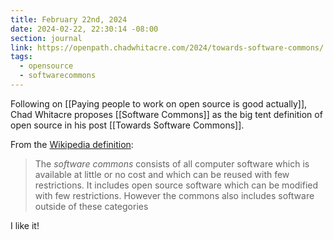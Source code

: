 ```yaml
---
title: February 22nd, 2024
date: 2024-02-22, 22:30:14 -08:00
section: journal
link: https://openpath.chadwhitacre.com/2024/towards-software-commons/
tags:
  - opensource
  - softwarecommons
---
```

Following on [[Paying people to work on open source is good actually]], Chad Whitacre proposes [[Software Commons]] as the big tent definition of open source in his post [[Towards Software Commons]].

From the [Wikipedia definition](https://en.wikipedia.org/w/index.php?title=Information_commons&oldid=1186082015#Software_commons):

> The _software commons_ consists of all computer software which is available at little or no cost and which can be reused with few restrictions. It includes open source software which can be modified with few restrictions. However the commons also includes software outside of these categories

I like it!

